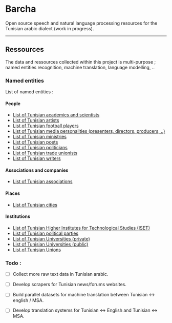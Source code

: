 # Barcha

Open source speech and natural language processing resources for the Tunisian arabic dialect (work in progress).

-------------------


## Ressources 

The data and ressources collected within this project is multi-purpose ; named entities recognition, machine translation, language modelling, ..

### Named entities 
List of named entities : 

#### People 
- [List of Tunisian academics and scientists](named_entities/tunisian_academics_scientists.txt)
- [List of Tunisian artists](named_entities/tunisian_artists.txt)
- [List of Tunisian football players](named_entities/tunisian_football_players.txt)
- [List of Tunisian media personalities (presenters, directors, producers, ..)](named_entities/tunisian_media_people.txt)
- [List of Tunisian ministries](named_entities/tunisian_ministries.txt)
- [List of Tunisian poets](named_entities/tunisian_poets.txt)
- [List of Tunisian politicians](named_entities/tunisian_politicians.txt)
- [List of Tunisian trade unionists](named_entities/tunisian_trade_unionists.txt)
- [List of Tunisian writers](named_entities/tunisian_writers.txt)

#### Associations and companies
- [List of Tunisian associations](named_entities/tunisian_associations.txt)

#### Places
- [List of Tunisian cities](named_entities/tunisian_cities.txt)

#### Institutions 
- [List of Tunisian Higher Institutes for Technological Studies (ISET)](named_entities/tunisian_instit-public.txt)
- [List of Tunisian political parties](named_entities/tunisian_political_parties.txt)
- [List of Tunisian Universities (private)](named_entities/tunisian_univ-private.txt)
- [List of Tunisian Universities (public)](named_entities/tunisian_univ-public.txt)
- [List of Tunisian Unions](named_entities/tunisian_unions.acronym.txt)


### Todo : 

- [ ] Collect more raw text data in Tunisian arabic.
- [ ] Develop scrapers for Tunisian news/forums websites. 
- [ ] Build parallel datasets for machine translation between Tunisian <-> english / MSA.
- [ ] Develop translation systems for Tunisian <-> English and Tunisian <-> MSA.


